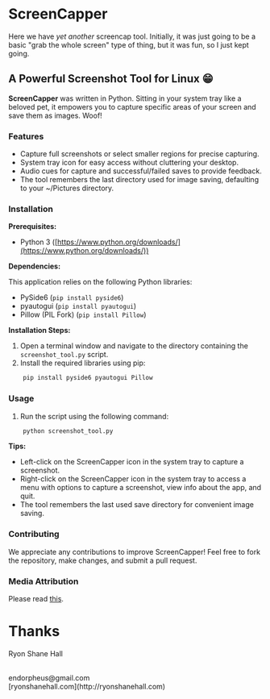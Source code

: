# ScreenCapper

Here we have *yet another* screencap tool.  Initially, it was just going to be a basic "grab the whole screen" type of thing, but it was fun, so I just kept going.  
  
## A Powerful Screenshot Tool for Linux 😁

**ScreenCapper** was written in Python. Sitting in your system tray like a beloved pet, it empowers you to capture specific areas of your screen and save them as images. Woof!

### Features

* Capture full screenshots or select smaller regions for precise capturing.
* System tray icon for easy access without cluttering your desktop.
* Audio cues for capture and successful/failed saves to provide feedback.
* The tool remembers the last directory used for image saving, defaulting to your ~/Pictures directory.

### Installation

**Prerequisites:**

* Python 3 ([https://www.python.org/downloads/](https://www.python.org/downloads/))

**Dependencies:**

This application relies on the following Python libraries:

* PySide6 (`pip install pyside6`)
* pyautogui (`pip install pyautogui`)
* Pillow (PIL Fork) (`pip install Pillow`)

**Installation Steps:**

1. Open a terminal window and navigate to the directory containing the `screenshot_tool.py` script.
2. Install the required libraries using pip:

```bash
    pip install pyside6 pyautogui Pillow
```

### Usage

1. Run the script using the following command:

```bash
    python screenshot_tool.py
```

**Tips:**

* Left-click on the ScreenCapper icon in the system tray to capture a screenshot.
* Right-click on the ScreenCapper icon in the system tray to access a menu with  options to capture a screenshot, view info about the app, and quit.
* The tool remembers the last used save directory for convenient image saving.

### Contributing

We appreciate any contributions to improve ScreenCapper! Feel free to fork the repository, make changes, and submit a pull request.

### Media Attribution

Please read [this](Media_Attribution_ScreenCapper.md).

# Thanks

<p>Ryon Shane Hall</p>
<br>
endorpheus@gmail.com<br>
[ryonshanehall.com](http://ryonshanehall.com)
